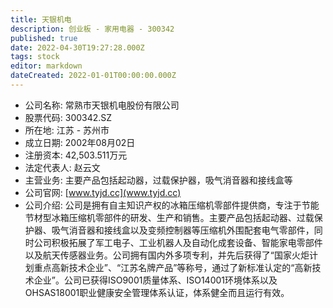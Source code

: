 ```yaml
---
title: 天银机电
description: 创业板 - 家用电器 - 300342
published: true
date: 2022-04-30T19:27:28.000Z
tags: stock
editor: markdown
dateCreated: 2022-01-01T00:00:00.000Z
---
```


- 公司名称: 常熟市天银机电股份有限公司
- 股票代码: 300342.SZ
- 所在地: 江苏 - 苏州市
- 成立日期: 2002年08月02日
- 注册资本: 42,503.511万元
- 法定代表人: 赵云文
- 主营业务: 主要产品包括起动器，过载保护器，吸气消音器和接线盒等
- 公司官网: [www.tyjd.cc](www.tyjd.cc)
- 公司介绍: 公司是拥有自主知识产权的冰箱压缩机零部件提供商，专注于节能节材型冰箱压缩机零部件的研发、生产和销售。主要产品包括起动器、过载保护器、吸气消音器和接线盒以及变频控制器等压缩机外围配套电气零部件，同时公司积极拓展了军工电子、工业机器人及自动化成套设备、智能家电零部件以及航天传感器业务。公司拥有国内外多项专利，并先后获得了“国家火炬计划重点高新技术企业”、“江苏名牌产品”等称号，通过了新标准认定的“高新技术企业”。公司已获得ISO9001质量体系、ISO14001环境体系以及OHSAS18001职业健康安全管理体系认证，体系健全而且运行有效。


